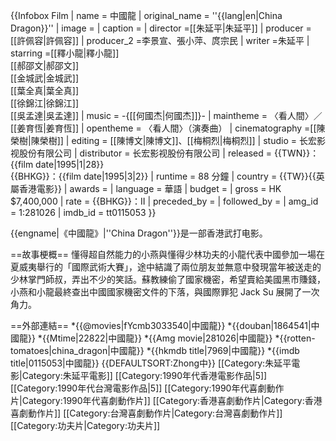 {{Infobox Film
| name = 中國龍
| original_name = ''{{lang|en|China Dragon}}''
| image =
| caption =
| director =[[朱延平|朱延平]]
| producer =[[許佩容|許佩容]]
| producer_2 =李景宣、張小萍、庹宗民
| writer =朱延平
| starring =[[釋小龍|釋小龍]]<br />[[郝邵文|郝邵文]]<br />[[金城武|金城武]]<br />[[葉全真|葉全真]]<br/>[[徐錦江|徐錦江]]<br />[[吳孟達|吳孟達]]
| music = -{[[何國杰|何國杰]]}-
| maintheme = 〈看人間〉／[[姜育恆|姜育恆]]
| opentheme = 〈看人間〉（演奏曲）
| cinematography =[[陳榮樹|陳榮樹]]
| editing = [[陳博文|陳博文]]、[[梅桐烈|梅桐烈]]
| studio  = 长宏影视股份有限公司
| distributor = 长宏影视股份有限公司
| released = {{TWN}}：{{film date|1995|1|28}}<br>{{BHKG}}：{{film date|1995|3|2}}
| runtime = 88 分鐘
| country = {{TW}}{{英屬香港電影}}
| awards = 
| language = 華語
| budget =
| gross = HK $7,400,000
| rate = {{BHKG}}：II
| preceded_by =
| followed_by = 
| amg_id = 1:281026
| imdb_id = tt0115053
}}

{{engname|《中國龍》|''China Dragon''}}是一部香港武打电影。

==故事梗概==
懂得超自然能力的小燕與懂得少林功夫的小龍代表中國參加一場在夏威夷舉行的「國際武術大賽」，途中結識了兩位朋友並無意中發現當年被送走的少林掌門師叔，弄出不少的笑話。蘇教練偷了國家機密，希望賣給美國黑市賺錢，小燕和小龍最終查出中國國家機密文件的下落，與國際罪犯 Jack Su 展開了一次角力。

==外部連結==
*{{@movies|fYcmb3033540|中國龍}}
*{{douban|1864541|中國龍}}
*{{Mtime|22822|中國龍}}
*{{Amg movie|281026|中國龍}}
*{{rotten-tomatoes|china_dragon|中國龍}}
*{{hkmdb title|7969|中國龍}}
*{{imdb title|0115053|中國龍}}
{{DEFAULTSORT:Zhong中}}
[[Category:朱延平電影|Category:朱延平電影]]
[[Category:1990年代香港電影作品|5]]
[[Category:1990年代台灣電影作品|5]]
[[Category:1990年代喜劇動作片|Category:1990年代喜劇動作片]]
[[Category:香港喜劇動作片|Category:香港喜劇動作片]]
[[Category:台灣喜劇動作片|Category:台灣喜劇動作片]]
[[Category:功夫片|Category:功夫片]]